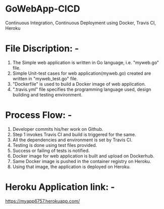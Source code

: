 # GoWebApp-CICD
Continuous Integration, Continuous Deployment using Docker, Travis CI, Heroku

# File Discription: -

1. The Simple web application is written in Go language, i.e. "myweb.go" file.
2. Simple Unit-test cases for web application(myweb.go) created are written in "myweb_test.go" file.
3. "Dockerfile" is used to build a Docker image of web application.
4. ".travis.yml" file specifies the programming language used, design building and testing environment.

# Process Flow: -

1. Developer commits his/her work on Github.
2. Step 1 invokes Travis CI and build is triggered for the same.
3. All the dependencies and environment is set by Travis CI.
4. Testing is done using test files provided.
5. Success or failing of tests is notified.
6. Docker image for web application is built and upload on Dockerhub.
7. Same Docker image is pushed in the container registry on Heroku.
8. Using that image, the application is deployed on Heroku.

# Heroku Application link: - 

https://myapp6757.herokuapp.com/




